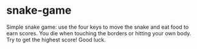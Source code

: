 # snake-game
Simple snake game: 
use the four keys to move the snake and eat food to earn scores.
You die when touching the borders or hitting your own body. 
Try to get the highest score! Good luck.
